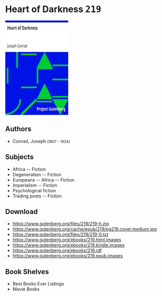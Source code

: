 # Heart of Darkness <kbd>219</kbd>

![](./cover.medium.jpg "")

## Authors


 - Conrad, Joseph <small>(1857 - 1924)</small>

## Subjects


 - Africa -- Fiction
 - Degeneration -- Fiction
 - Europeans -- Africa -- Fiction
 - Imperialism -- Fiction
 - Psychological fiction
 - Trading posts -- Fiction

## Download


 - https://www.gutenberg.org/files/219/219-h.zip
 - https://www.gutenberg.org/cache/epub/219/pg219.cover.medium.jpg
 - https://www.gutenberg.org/files/219/219-0.txt
 - https://www.gutenberg.org/ebooks/219.html.images
 - https://www.gutenberg.org/ebooks/219.kindle.images
 - https://www.gutenberg.org/ebooks/219.rdf
 - https://www.gutenberg.org/ebooks/219.epub.images

## Book Shelves


 - Best Books Ever Listings
 - Movie Books
